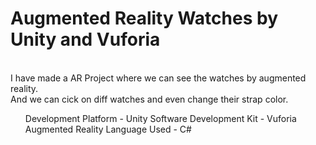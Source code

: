 <h1>Augmented Reality Watches by Unity and Vuforia</h1><br>
I have made a AR Project where we can see the watches by augmented reality.<br>
And we can cick on diff watches and even change their strap color.<br>
<ul type="disc">
Development Platform - Unity
Software Development Kit - Vuforia Augmented Reality
Language Used - C#
 </ul>
